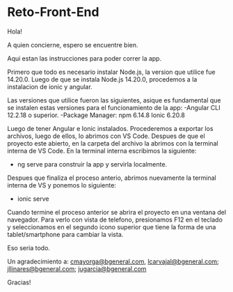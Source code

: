 # Reto-Front-End
Hola!

A quien concierne, espero se encuentre bien.

Aqui estan las instrucciones para poder correr la app.

Primero que todo es necesario instalar Node.js, la version que utilice fue 14.20.0.
Luego de que se instala Node.js 14.20.0, procedemos a la instalacion de ionic y angular.

Las versiones que utilice fueron las siguientes, asique es fundamental que se instalen estas versiones para el funcionamiento de la app:
-Angular CLI 12.2.18 o superior. 
-Package Manager: npm 6.14.8
Ionic 6.20.8

Luego de tener Angular e Ionic instalados. Procederemos a exportar los archivos, luego de ellos, lo abrimos con VS Code. 
Despues de que el proyecto este abierto, en la carpeta del archivo la abrimos con la terminal interna de VS Code.
En la terminal interna escribimos la siguiente:
- ng serve para construir la app y servirla localmente.

Despues que finaliza el proceso anterio, abrimos nuevamente la terminal interna de VS y ponemos lo siguiente:
- ionic serve

Cuando termine el proceso anterior se abrira el proyecto en una ventana del navegador. Para verlo con vista de telefono, presionamos F12 en el teclado y seleccionamos en el segundo icono superior que tiene la forma de una tablet/smartphone para cambiar la vista.

Eso seria todo.

Un agradecimiento a: cmayorga@bgeneral.com, lcarvajal@bgeneral.com; jllinares@bgeneral.com; jugarcia@bgeneral.com

Gracias!

